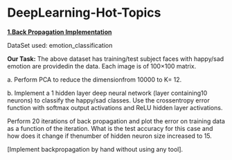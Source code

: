 # DeepLearning-Hot-Topics


[**1.Back Propagation Implementation**](https://github.com/snehaNegi/DeepLearning-Hot-Topics/blob/main/1.%20Implementing%20Backpropagation) 


DataSet used: emotion_classification

**Our Task:**
The above dataset has training/test subject faces with happy/sad emotion are providedin the data. Each image is of 100×100 matrix. 

a. Perform PCA to reduce the dimensionfrom 10000 to K= 12. 

b. Implement a 1 hidden layer deep neural network (layer containing10 neurons) to classify the happy/sad classes. Use the crossentropy error function with softmax output activations and ReLU hidden layer activations.

Perform 20 iterations of back propagation and plot the error on training data as a function of the iteration. What is the test accuracy for this case and how does it change if thenumber of hidden neuron size increased to 15. 

[Implement backpropagation by hand without using any tool].
